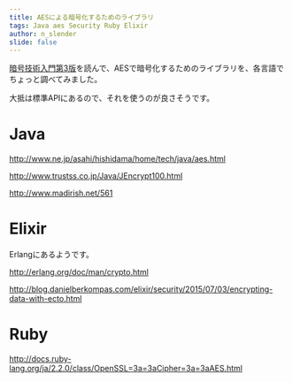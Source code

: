 ```yaml
---
title: AESによる暗号化するためのライブラリ
tags: Java aes Security Ruby Elixir
author: n_slender
slide: false
---
```

[暗号技術入門第3版](http://www.amazon.co.jp/%E6%9A%97%E5%8F%B7%E6%8A%80%E8%A1%93%E5%85%A5%E9%96%80-%E7%AC%AC3%E7%89%88-%E7%A7%98%E5%AF%86%E3%81%AE%E5%9B%BD%E3%81%AE%E3%82%A2%E3%83%AA%E3%82%B9-%E7%B5%90%E5%9F%8E-%E6%B5%A9/dp/4797382228)を読んで、AESで暗号化するためのライブラリを、各言語でちょっと調べてみました。

大抵は標準APIにあるので、それを使うのが良さそうです。

# Java 

http://www.ne.jp/asahi/hishidama/home/tech/java/aes.html

http://www.trustss.co.jp/Java/JEncrypt100.html

http://www.madirish.net/561

# Elixir

Erlangにあるようです。

http://erlang.org/doc/man/crypto.html

http://blog.danielberkompas.com/elixir/security/2015/07/03/encrypting-data-with-ecto.html

# Ruby

http://docs.ruby-lang.org/ja/2.2.0/class/OpenSSL=3a=3aCipher=3a=3aAES.html

